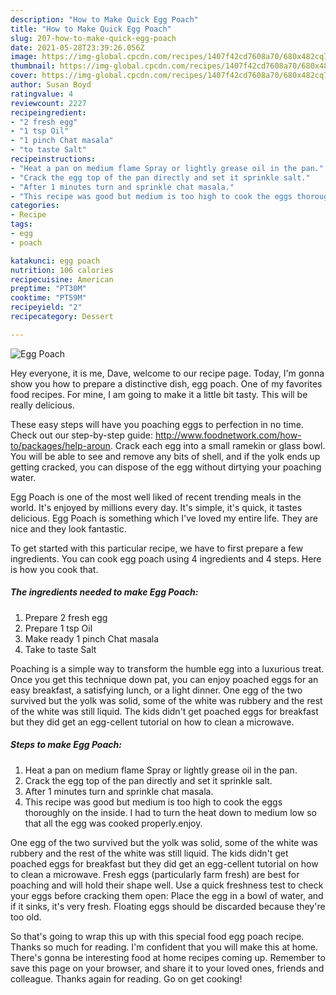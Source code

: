 ```yaml
---
description: "How to Make Quick Egg Poach"
title: "How to Make Quick Egg Poach"
slug: 207-how-to-make-quick-egg-poach
date: 2021-05-28T23:39:26.056Z
image: https://img-global.cpcdn.com/recipes/1407f42cd7608a70/680x482cq70/egg-poach-recipe-main-photo.jpg
thumbnail: https://img-global.cpcdn.com/recipes/1407f42cd7608a70/680x482cq70/egg-poach-recipe-main-photo.jpg
cover: https://img-global.cpcdn.com/recipes/1407f42cd7608a70/680x482cq70/egg-poach-recipe-main-photo.jpg
author: Susan Boyd
ratingvalue: 4
reviewcount: 2227
recipeingredient:
- "2 fresh egg"
- "1 tsp Oil"
- "1 pinch Chat masala"
- "to taste Salt"
recipeinstructions:
- "Heat a pan on medium flame Spray or lightly grease oil in the pan."
- "Crack the egg top of the pan directly and set it sprinkle salt."
- "After 1 minutes turn and sprinkle chat masala."
- "This recipe was good but medium is too high to cook the eggs thoroughly on the inside. I had to turn the heat down to medium low so that all the egg was cooked properly.enjoy."
categories:
- Recipe
tags:
- egg
- poach

katakunci: egg poach 
nutrition: 106 calories
recipecuisine: American
preptime: "PT30M"
cooktime: "PT59M"
recipeyield: "2"
recipecategory: Dessert

---
```



![Egg Poach](https://img-global.cpcdn.com/recipes/1407f42cd7608a70/680x482cq70/egg-poach-recipe-main-photo.jpg)

Hey everyone, it is me, Dave, welcome to our recipe page. Today, I'm gonna show you how to prepare a distinctive dish, egg poach. One of my favorites food recipes. For mine, I am going to make it a little bit tasty. This will be really delicious.

These easy steps will have you poaching eggs to perfection in no time. Check out our step-by-step guide: http://www.foodnetwork.com/how-to/packages/help-aroun. Crack each egg into a small ramekin or glass bowl. You will be able to see and remove any bits of shell, and if the yolk ends up getting cracked, you can dispose of the egg without dirtying your poaching water.

Egg Poach is one of the most well liked of recent trending meals in the world. It's enjoyed by millions every day. It's simple, it's quick, it tastes delicious. Egg Poach is something which I've loved my entire life. They are nice and they look fantastic.


To get started with this particular recipe, we have to first prepare a few ingredients. You can cook egg poach using 4 ingredients and 4 steps. Here is how you cook that.

<!--inarticleads1-->

##### The ingredients needed to make Egg Poach:

1. Prepare 2 fresh egg
1. Prepare 1 tsp Oil
1. Make ready 1 pinch Chat masala
1. Take to taste Salt


Poaching is a simple way to transform the humble egg into a luxurious treat. Once you get this technique down pat, you can enjoy poached eggs for an easy breakfast, a satisfying lunch, or a light dinner. One egg of the two survived but the yolk was solid, some of the white was rubbery and the rest of the white was still liquid. The kids didn&#39;t get poached eggs for breakfast but they did get an egg-cellent tutorial on how to clean a microwave. 

<!--inarticleads2-->

##### Steps to make Egg Poach:

1. Heat a pan on medium flame Spray or lightly grease oil in the pan.
1. Crack the egg top of the pan directly and set it sprinkle salt.
1. After 1 minutes turn and sprinkle chat masala.
1. This recipe was good but medium is too high to cook the eggs thoroughly on the inside. I had to turn the heat down to medium low so that all the egg was cooked properly.enjoy.


One egg of the two survived but the yolk was solid, some of the white was rubbery and the rest of the white was still liquid. The kids didn&#39;t get poached eggs for breakfast but they did get an egg-cellent tutorial on how to clean a microwave. Fresh eggs (particularly farm fresh) are best for poaching and will hold their shape well. Use a quick freshness test to check your eggs before cracking them open: Place the egg in a bowl of water, and if it sinks, it&#39;s very fresh. Floating eggs should be discarded because they&#39;re too old. 

So that's going to wrap this up with this special food egg poach recipe. Thanks so much for reading. I'm confident that you will make this at home. There's gonna be interesting food at home recipes coming up. Remember to save this page on your browser, and share it to your loved ones, friends and colleague. Thanks again for reading. Go on get cooking!
